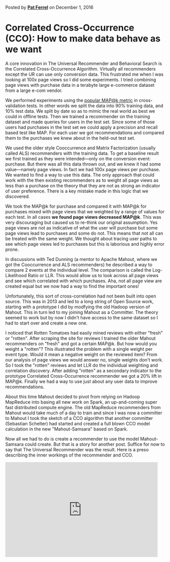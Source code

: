 Posted by [**Pat Ferrel**](mailto:pat@actionml.com) on December 1, 2016

# Correlated Cross-Occurrence (CCO): How to make data behave as we want

A core innovation in The Universal Recommender and Behavioral Search is the Correlated Cross-Occurrence Algorithm. Virtually all recommenders except the UR can use only conversion data. This frustrated me when I was looking at 100x page views so I did some experiments. I tried combining page views with purchase data in a terabyte large e-commerce dataset from a large e-com vendor. 

We performed experiments using the [popular MAP@k metric](https://en.wikipedia.org/wiki/Information_retrieval#Mean_average_precision) in cross-validation tests. In other words we split the data into 90% training data, and 10% test data. We split by date so as to mimic the real world as best we could in offline tests. Then we trained a recommender on the training dataset and made queries for users in the test set. Since some of those users had purchases in the test set we could apply a precision and recall based test like MAP. For each user we got recommendations and compared them to the purchases we knew about in the held-out test set. 

We used the older style Cooccurrence and Matrix Factorization (usually called ALS) recommenders with the training data. To get a baseline result we first trained as they were intended&mdash;only on the conversion event: purchase. But there was all this data thrown out, and we knew it had some value&mdash;namely page views. In fact we had 100x page views per purchase. We wanted to find a way to use this data. The only approach that could work with the then existing recommenders as to weight all page views as less than a purchase on the theory that they are not as strong an indicator of user preference. There is a key mistake made in this logic that we discovered.

We took the MAP@k for purchase and compared it with MAP@k for purchases mixed with page views that we weighted by a range of values for each test. In all cases <strong>we found page views decreased MAP@k</strong>. This was very discouraging but caused us to re-think our original assumption. Yes page views are not as indicative of what the user will purchase but some page views lead to purchases and some do not. This means that not all can be treated with the same weight. We thought about tracing user paths to see which page views led to purchases but this is laborious and highly error prone. 

In discussions with Ted Dunning (a mentor to Apache Mahout, where we got the Cooccurrence and ALS recommenders) he described a way to compare 2 events at the individual level. The comparison is called the Log-Likelihood Ratio or LLR. This would allow us to look across all page views and see which correlated with which purchases. Aha, not all page view are created equal but we now had a way to find the important ones!

Unfortunately, this sort of cross-correlation had not been built into open source. This was in 2013 and led to a long string of Open Source work, starting with a prototype I did by modfying the old Hadoop version of Mahout. This in turn led to my joining Mahout as a Committer. The theory seemed to work but by now I didn't have access to the same dataset so I had to start over and create a new one.

I noticed that Rotten Tomatoes had easily mined reviews with either "fresh" or "rotten". After scraping the site for reviews I trained the older Mahout recommenders on "fresh" and got a certain MAP@k. But how would you weight a "rotten"? This illustrated the problem with a single weight per event type. Would it mean a negative weight on the reviewed item? From our analysis of page views we would answer no, single weights don't work. So I took the "rotten" reviews and let LLR do the individual weighting and correlation discovery. After adding "rotten" as a secondary indicator to the prototype Correlated Cross-Occurrence recommender we got a 20% lift in MAP@k. Finally we had a way to use just about any user data to improve recommendations. 

About this time Mahout decided to pivot from relying on Hadoop MapReduce into basing all new work on Spark, an up-and-coming super fast distributed compute engine. The old MapReduce recommenders from Mahout would take much of a day to train and since I was now a committer to Mahout I took the sketch of a CCO algorithm that another committer (Sebastian Schelter) had started and created a full blown CCO model calculation in the new "Mahout-Samsara" based on Spark. 

Now all we had to do is create a recommender to use the model Mahout-Samsara could create. But that is a story for another post. Suffice for now to say that The Universal Recommender was the result. Here is a preso describing the inner workings of the recommender and CCO.

<iframe src="https://docs.google.com/presentation/d/1MzIGFsATNeAYnLfoR6797ofcLeFRKSX7KB8GAYNtNPY/embed?start=false&loop=false&delayms=60000" frameborder="0" width="480" height="299" allowfullscreen="true" mozallowfullscreen="true" webkitallowfullscreen="true"></iframe>

